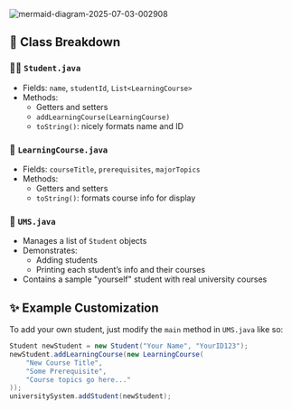 ![mermaid-diagram-2025-07-03-002908](https://github.com/user-attachments/assets/03daf00c-d042-438b-a5ab-abced7020c43)
## 🧱 Class Breakdown

### 👨‍🎓 `Student.java`
- Fields: `name`, `studentId`, `List<LearningCourse>`
- Methods:
  - Getters and setters
  - `addLearningCourse(LearningCourse)`
  - `toString()`: nicely formats name and ID

### 📘 `LearningCourse.java`
- Fields: `courseTitle`, `prerequisites`, `majorTopics`
- Methods:
  - Getters and setters
  - `toString()`: formats course info for display

### 🏫 `UMS.java`
- Manages a list of `Student` objects
- Demonstrates:
  - Adding students
  - Printing each student’s info and their courses
- Contains a sample "yourself" student with real university courses

## ✨ Example Customization

To add your own student, just modify the `main` method in `UMS.java` like so:

```java
Student newStudent = new Student("Your Name", "YourID123");
newStudent.addLearningCourse(new LearningCourse(
    "New Course Title",
    "Some Prerequisite",
    "Course topics go here..."
));
universitySystem.addStudent(newStudent);

